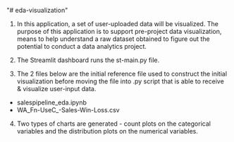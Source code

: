 "# eda-visualization" 

1) In this application, a set of user-uploaded data will be visualized.
The purpose of this application is to support pre-project data visualization, means to help understand a raw dataset obtained to figure out the potential to conduct a data analytics project.

2) The Streamlit dashboard runs the st-main.py file.

3) The 2 files below are the initial reference file used to construct the initial visualization before moving the file into .py script that is able to receive & visualize user-input data.
- salespipeline_eda.ipynb
- WA_Fn-UseC_-Sales-Win-Loss.csv

4) Two types of charts are generated - count plots on the categorical variables and the distribution plots on the numerical variables.
